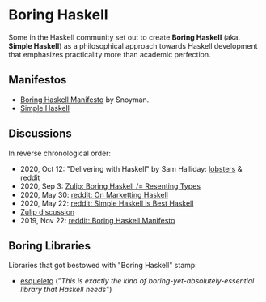 # Boring Haskell

Some in the Haskell community set out to create **Boring Haskell** (aka. **Simple Haskell**) as a philosophical approach towards Haskell development that emphasizes practicality more than academic perfection.

## Manifestos

* [Boring Haskell Manifesto](https://www.snoyman.com/blog/2019/11/boring-haskell-manifesto) by Snoyman.
* [Simple Haskell](https://www.simplehaskell.org/)

## Discussions

In reverse chronological order:

* 2020, Oct 12: "Delivering with Haskell" by Sam Halliday: [lobsters](https://lobste.rs/s/qeaqsu/delivering_with_haskell) & [reddit](https://www.reddit.com/r/haskell/comments/j9g9rk/delivering_with_haskell/)
* 2020, Sep 3: [Zulip: Boring Haskell /= Resenting Types](https://funprog.srid.ca/haskell/boring-haskell-resenting-types.html)
* 2020, May 30: [reddit: On Marketting Haskell](https://www.reddit.com/r/haskell/comments/gtm3w0/on_marketing_haskell/)
* 2020, May 22: [reddit: Simple Haskell is Best Haskell](https://reddit.com/r/haskell/comments/gok70o/simple_haskell_is_best_haskell/)
* [Zulip discussion](https://funprog.srid.ca/haskell/boring-haskell.html)
* 2019, Nov 22: [reddit: Boring Haskell Manifesto](https://reddit.com/r/haskell/comments/dzx15d/boring_haskell_manifesto_by_michael_snoyman/)

## Boring Libraries

Libraries that got bestowed with "Boring Haskell" stamp:

* [esqueleto](https://old.reddit.com/r/haskell/comments/frb5s9/the_sql_library_esqueleto_now_supports_union/flwo9vq/) ("*This is exactly the kind of boring-yet-absolutely-essential library that Haskell needs*")
